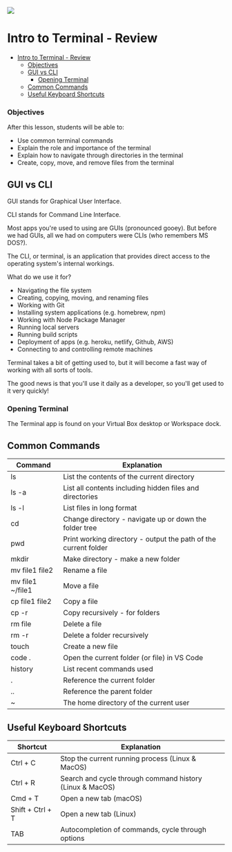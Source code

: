![](https://ga-dash.s3.amazonaws.com/production/assets/logo-9f88ae6c9c3871690e33280fcf557f33.png) 
# Intro to Terminal - Review

- [Intro to Terminal - Review](#intro-to-terminal---review)
    - [Objectives](#objectives)
  - [GUI vs CLI](#gui-vs-cli)
    - [Opening Terminal](#opening-terminal)
  - [Common Commands](#common-commands)
  - [Useful Keyboard Shortcuts](#useful-keyboard-shortcuts)

### Objectives

After this lesson, students will be able to:

- Use common terminal commands
- Explain the role and importance of the terminal
- Explain how to navigate through directories in the terminal
- Create, copy, move, and remove files from the terminal

## GUI vs CLI

GUI stands for Graphical User Interface.

CLI stands for Command Line Interface.

Most apps you're used to using are GUIs (pronounced gooey). But before we had GUIs, all we had on computers were CLIs (who remembers MS DOS?).

The CLI, or terminal, is an application that provides direct access to the operating system's internal workings.

What do we use it for?

- Navigating the file system
- Creating, copying, moving, and renaming files
- Working with Git
- Installing system applications (e.g. homebrew, npm)
- Working with Node Package Manager
- Running local servers
- Running build scripts
- Deployment of apps (e.g. heroku, netlify, Github, AWS)
- Connecting to and controlling remote machines

Terminal takes a bit of getting used to, but it will become a fast way of working with all sorts of tools.

The good news is that you'll use it daily as a developer, so you'll get used to it very quickly!

### Opening Terminal

The Terminal app is found on your Virtual Box desktop or Workspace dock.

## Common Commands

| Command        | Explanation                                                     |
| -------------- | --------------------------------------------------------------- |
| ls             | List the contents of the current directory                      |
| ls -a          | List all contents including hidden files and directories        |
| ls -l          | List files in long format                                       |
| cd             | Change directory - navigate up or down the folder tree          |
| pwd            | Print working directory - output the path of the current folder |
| mkdir          | Make directory - make a new folder                              |
| mv file1 file2 | Rename a file                                                   |
| mv file1 ~/file1 | Move a file                                                   |
| cp file1 file2 | Copy a file                                                     |
| cp -r          | Copy recursively - for folders                                  |
| rm file        | Delete a file                                                   |
| rm -r          | Delete a folder recursively                                     |
| touch          | Create a new file                                               |
| code .         | Open the current folder (or file) in VS Code                    |
| history        | List recent commands used                                       |
| .              | Reference the current folder                                    |
| ..             | Reference the parent folder                                     |
| ~              | The home directory of the current user                          |

## Useful Keyboard Shortcuts

| Shortcut         | Explanation                                       |
| ---------------- | ------------------------------------------------- |
| Ctrl + C         | Stop the current running process (Linux & MacOS)                  |
| Ctrl + R         | Search and cycle through command history (Linux & MacOS)          |
| Cmd + T          | Open a new tab (macOS)                            |
| Shift + Ctrl + T | Open a new tab (Linux)                            |
| TAB              | Autocompletion of commands, cycle through options |
